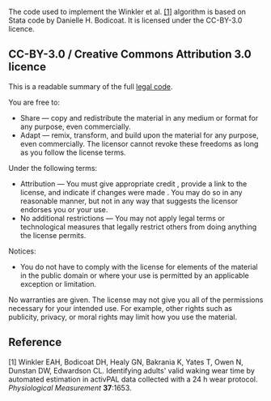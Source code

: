 The code used to implement the Winkler et al. [[1]](#1) algorithm is based on Stata code by Danielle H. Bodicoat. It is licensed under the CC-BY-3.0 licence.

## CC-BY-3.0 / Creative Commons Attribution 3.0 licence 
This is a readable summary of the full [legal code](https://creativecommons.org/licenses/by/3.0/legalcode.en).

You are free to:
* Share — copy and redistribute the material in any medium or format for any purpose, even commercially.
* Adapt — remix, transform, and build upon the material for any purpose, even commercially.
The licensor cannot revoke these freedoms as long as you follow the license terms.


Under the following terms:
* Attribution — You must give appropriate credit , provide a link to the license, and indicate if changes were made . You may do so in any reasonable manner, but not in any way that suggests the licensor endorses you or your use.
* No additional restrictions — You may not apply legal terms or technological measures that legally restrict others from doing anything the license permits.


Notices:
* You do not have to comply with the license for elements of the material in the public domain or where your use is permitted by an applicable exception or limitation.

No warranties are given. The license may not give you all of the permissions necessary for your intended use. For example, other rights such as publicity, privacy, or moral rights may limit how you use the material.

## Reference
<a id="1">[1]</a>
Winkler EAH, Bodicoat DH, Healy GN, Bakrania K, Yates T, Owen N, Dunstan DW, Edwardson CL. Identifying adults' valid waking wear time by automated estimation in activPAL data collected with a 24 h wear protocol. *Physiological Measurement* **37**:1653.

